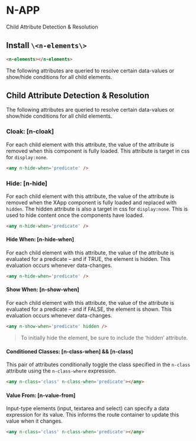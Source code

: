 # N-APP

Child Attribute Detection & Resolution

## Install `\<n-elements\>`

```html
<n-elements></n-elements>
```

The following attributes are queried to resolve certain data-values or show/hide conditions for all child elements.

## Child Attribute Detection & Resolution

The following attributes are queried to resolve certain data-values or show/hide conditions for all child elements.

### Cloak: [n-cloak]

For each child element with this attribute, the value of the attribute is removed when this component is fully loaded. This
attribute is target in css for `display:none`.

```html
<any n-hide-when='predicate' />
```

### Hide: [n-hide]

For each child element with this attribute, the value of the attribute is removed when the XApp component is fully loaded
and replaced with `hidden`. The hidden
attribute is also a target in css for `display:none`. This
is used to hide content once the components have loaded.

```html
<any n-hide-when='predicate' />
```


#### Hide When: [n-hide-when]

For each child element with this attribute, the value of the attribute is evaluated for a predicate – and if TRUE, the element is hidden. This evaluation occurs whenever data-changes.

```html
<any n-hide-when='predicate' />
```

#### Show When: [n-show-when]

For each child element with this attribute, the value of the attribute is evaluated for a predicate – and if FALSE, the element is shown. This evaluation occurs whenever data-changes.

```html
<any n-show-when='predicate' hidden />
```

> To initially hide the element, be sure to include the ‘hidden’ attribute.

#### Conditioned Classes: [n-class-when] && [n-class]

This pair of attributes conditionally toggle the class specified in the `n-class` attribute using the `n-class-where` expression.

```html
<any n-class='class' n-class-when='predicate'></any>
```

#### Value From: [n-value-from]

Input-type elements (input, textarea and select) can specify a data expression for its value. This informs the route container to update this value when it changes.

```html
<any n-class='class' n-class-when='predicate'></any>
```
